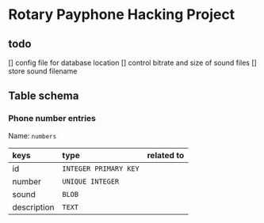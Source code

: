 # Rotary Payphone Hacking Project

## todo

[] config file for database location
[] control bitrate and size of sound files
[] store sound filename

## Table schema

### Phone number entries

Name: `numbers`

| keys         | type                  | related to |
| :-----       | :-------------------- | :--------- |
| id           | `INTEGER PRIMARY KEY` |            |
| number       | `UNIQUE INTEGER`      |            |
| sound        | `BLOB`                |            |
| description  | `TEXT`                |            |
